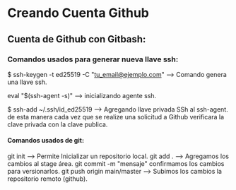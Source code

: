 # Creando Cuenta Github

## Cuenta de Github con Gitbash:

### Comandos usados para generar  nueva llave ssh: 


$ ssh-keygen -t ed25519 -C "tu_email@ejemplo.com" --> Comando genera una llave ssh.

eval "$(ssh-agent -s)" --> inicializando agente ssh.

$ ssh-add ~/.ssh/id_ed25519 --> Agregando llave privada SSh al ssh-agent. de esta manera cada vez que se realize  una solicitud a Github verificara la clave privada con la clave publica.



#### Comandos usados de git:

git init --> Permite Inicializar un repositorio local.
git add . --> Agregamos los cambios al stage área.
git commit -m "mensaje" confirmamos los cambios para versionarlos.
git push origin main/master --> Subimos los cambios la repositorio remoto (github).





